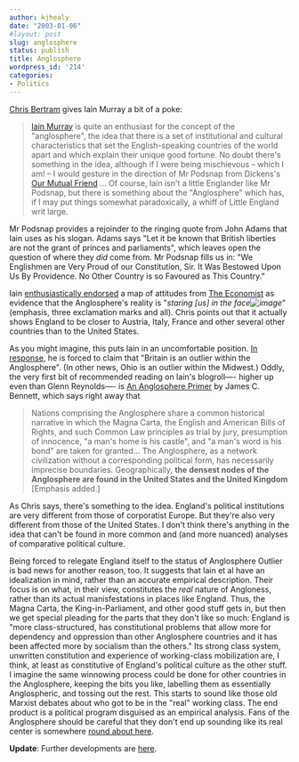 ```yaml
---
author: kjhealy
date: "2003-01-06"
#layout: post
slug: anglosphere
status: publish
title: Anglosphere
wordpress_id: '214'
categories:
- Politics
---
```


[Chris Bertram](http://junius.blogspot.com/2003_01_05_junius_archive.html#90144407 "Junius") gives Iain Murray a bit of a poke:

> [Iain Murray](http://englandssword.blogspot.com/) is quite an enthusiast for the concept of the "anglosphere", the idea that there is a set of institutional and cultural characteristics that set the English-speaking countries of the world apart and which explain their unique good fortune. No doubt there's something in the idea, although if I were being mischievous – which I am! – I would gesture in the direction of Mr Podsnap from Dickens's [Our Mutual Friend](http://www.bibliomania.com/0/0/19/42/18220/1/frameset.html) ... Of course, Iain isn't a little Englander like Mr Podsnap, but there is something about the "Anglosphere" which has, if I may put things somewhat paradoxically, a whiff of Little England writ large.

Mr Podsnap provides a rejoinder to the ringing quote from John Adams that Iain uses as his slogan. Adams says "Let it be known that British liberties are not the grant of princes and parliaments", which leaves open the question of where they *did* come from. Mr Podsnap fills us in: "We Englishmen are Very Proud of our Constitution, Sir. It Was Bestowed Upon Us By Providence. No Other Country is so Favoured as This Country.”

Iain [enthusiastically endorsed](http://englandssword.blogspot.com/2002_12_29_englandssword_archive.html#90138753) a map of attitudes from [The Economist](http://www.economist.com/PrinterFriendly.cfm?Story_ID=1511812) as evidence that the Anglosphere's reality is "*staring [us] in the face![image]()*" (emphasis, three exclamation marks and all). Chris points out that it actually shows England to be closer to Austria, Italy, France and other several other countries than to the United States.

As you might imagine, this puts Iain in an uncomfortable position. [In response](http://englandssword.blogspot.com/2003_01_05_englandssword_archive.html#90147624), he is forced to claim that "Britain is an outlier within the Anglosphere". (In other news, Ohio is an outlier within the Midwest.) Oddly, the very first bit of recommended reading on Iain's blogroll—- higher up even than Glenn Reynolds—- is [An Anglosphere Primer](http://www.pattern.com/bennettj-anglosphereprimer.html) by James C. Bennett, which says right away that

> Nations comprising the Anglosphere share a common historical narrative in which the Magna Carta, the English and American Bills of Rights, and such Common Law principles as trial by jury, presumption of innocence, "a man's home is his castle", and "a man's word is his bond" are taken for granted… The Anglosphere, as a network civilization without a corresponding political form, has necessarily imprecise boundaries. Geographically, **the densest nodes of the Anglosphere are found in the United States and the United Kingdom** [Emphasis added.]

As Chris says, there's something to the idea. England's political institutions are very different from those of corporatist Europe. But they're also very different from those of the United States. I don't think there's anything in the idea that can't be found in more common and (and more nuanced) analyses of comparative political culture.

Being forced to relegate England itself to the status of Anglosphere Outlier is bad news for another reason, too. It suggests that Iain et al have an idealization in mind, rather than an accurate empirical description. Their focus is on what, in their view, constitutes the *real* nature of Angloness, rather than its actual manisfestations in places like England. Thus, the Magna Carta, the King-in-Parliament, and other good stuff gets in, but then we get special pleading for the parts that they don't like so much: England is "more class-structured, has constitutional problems that allow more for dependency and oppression than other Anglosphere countries and it has been affected more by socialism than the others." Its strong class system, unwritten constitution and experience of working-class mobilization are, I think, at least as constitutive of England's political culture as the other stuff. I imagine the same winnowing process could be done for other countries in the Anglosphere, keeping the bits you like, labelling them as essentially Anglospheric, and tossing out the rest. This starts to sound like those old Marxist debates about who got to be in the "real" working class. The end product is a political program disguised as an empirical analysis. Fans of the Anglosphere should be careful that they don't end up sounding like its real center is somewhere [round about here](http://www.shirepost.com/ShireMap.html).

**Update**: Further developments are [here](http://fiachra.soc.arizona.edu/blog/archives/000223.html#000223).
